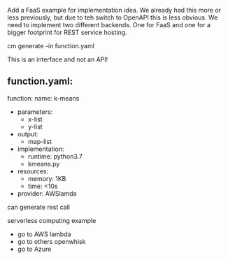 Add a FaaS example for implementation idea. We already had this more or less previously, but due to teh switch to OpenAPI this is less obvious. We need to implement two different backends. One for FaaS and one for a bigger footprint for REST service hosting.

cm generate -in function.yaml

This is an interface and not an API!

function.yaml:
---
function: 
    name: k-means
  - parameters:
    - x-list
    - y-list
  - output:
    - map-list
  - implementation:
    - runtime: python3.7
    - kmeans.py
  - resources:
    - memory: 1KB
    - time: <10s
  - provider: AWSlamda
      
  

can generate rest call


serverless computing example
- go to AWS lambda
- go to others openwhisk
- go to Azure

